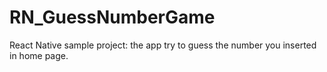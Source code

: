 # RN_GuessNumberGame
React Native sample project: the app try to guess the number you inserted in home page.
